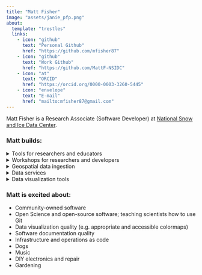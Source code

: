 ```yaml
---
title: "Matt Fisher"
image: "assets/janie_pfp.png"
about:
  template: "trestles"
  links:
    - icon: "github"
      text: "Personal Github"
      href: "https://github.com/mfisher87"
    - icon: "github"
      text: "Work Github"
      href: "https://github.com/MattF-NSIDC"
    - icon: "at"
      text: "ORCID"
      href: "https://orcid.org/0000-0003-3260-5445"
    - icon: "envelope"
      text: "E-mail"
      href: "mailto:mfisher87@gmail.com"
---
```


Matt Fisher is a Research Associate (Software Developer) at [National Snow and
Ice Data Center](https://nsidc.org).

### Matt builds:

<details>
<summary>Tools for researchers and educators</summary>
* QGreenland ([site](https://qgreenland.org), [source](https://github.com/nsidc/qgreenland))
</details>

<details>
<summary>Workshops for researchers and developers</summary>
* [QGreenland researcher workshop](https://github.com/nsidc/qgreenland-2023-researcher-workshop/)
* QGreenland developer workshop (coming 2024?)
</details>

<details>
<summary>Geospatial data ingestion</summary>
* [Sea Ice Index](https://nsidc.org/data/g02135/versions/3)
* [Images of Antarctic Ice Shelves](https://nsidc.org/data/nsidc-0102/versions/2)
</details>

<details>
<summary>Data services</summary>
* NSIDC Access Tool ([example](https://nsidc.org/data/data-access-tool/MOD10A1/versions/61), [guide](https://nsidc.org/data/data-access-tool))
* [NSIDC Map Services](https://nsidc.org/data/user-resources/help-center/guide-nsidc-data-map-services-api)
* [AρρEEARS](https://appeears.earthdatacloud.nasa.gov/) back-end for NSIDC data
* [Sea Ice Service](https://nsidc.org/api/seaiceservice)
</details>

<details>
<summary>Data visualization tools</summary>
* Snow Today ([site](https://nsidc.org/snow-today/snow-viewer), [source](https://github.com/nsidc/snow-today-webapp))
* Arctic Rain on Snow Study Interactive Map ([site](https://nsidc.org/rain-on-snow), [source](https://github.com/nsidc/aross-map))
* [ChArctic](https://nsidc.org/arcticseaicenews/charctic-interactive-sea-ice-graph/)
* Imagery for [Sea Ice Outlook](https://www.arcus.org/sipn/sea-ice-outlook/2022)
</details>


### Matt is excited about:

* Community-owned software
* Open Science and open-source software; teaching scientists how to use Git
* Data visualization quality (e.g. appropriate and accessible colormaps)
* Software documentation quality
* Infrastructure and operations as code
* Dogs
* Music
* DIY electronics and repair
* Gardening
